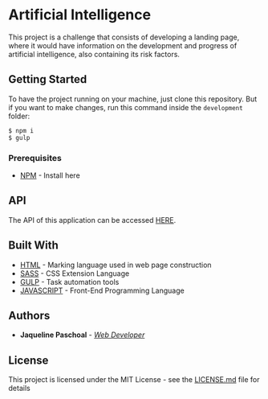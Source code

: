 # Artificial Intelligence

This project is a challenge that consists of developing a landing page, where it would have information on the development and progress of artificial intelligence, also containing its risk factors.

## Getting Started


To have the project running on your machine, just clone this repository. But if you want to make changes, run this command inside the `development` folder:

```
$ npm i 
$ gulp
```

### Prerequisites

* [NPM](https://www.npmjs.com/get-npm) - Install here

## API

The API of this application can be accessed [HERE](https://github.com/jaquepaschoal/artificial-intelligence-api).

## Built With

* [HTML](https://www.w3schools.com/html/) - Marking language used in web page construction
* [SASS](https://sass-lang.com/) - CSS Extension Language
* [GULP](https://gulpjs.com/) - Task automation tools
* [JAVASCRIPT](https://www.javascript.com/) - Front-End Programming Language

## Authors

* **Jaqueline Paschoal** - [*Web Developer*](https://github.com/jaquepaschoal)

## License

This project is licensed under the MIT License - see the [LICENSE.md](LICENSE.md) file for details

